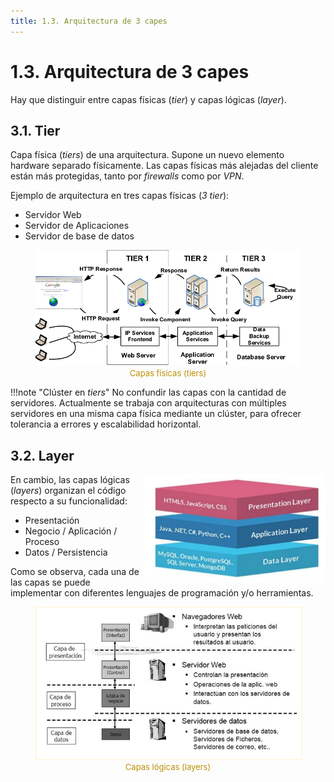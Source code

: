 ```yaml
---
title: 1.3. Arquitectura de 3 capes
---
```

# 1.3. Arquitectura de 3 capes

Hay que distinguir entre capas físicas (*tier*) y capas lógicas (*layer*).

##  3.1. Tier

Capa física (*tiers*) de una arquitectura. Supone un nuevo elemento hardware separado físicamente. Las capas físicas más alejadas del cliente están más protegidas, tanto por *firewalls* como por *VPN*.

Ejemplo de arquitectura en tres capas físicas (*3 tier*):

- Servidor Web
- Servidor de Aplicaciones
- Servidor de base de datos

<div style="text-align: center;"><figure><img src="../../img/ut01/tier3.png" alt="tier3" style="zoom:90%;" /><figcaption style="font-size: 13px; color: #bd8f04;">Capas físicas (tiers)</figcaption></figure></div>

!!!note "Clúster en *tiers*"
 	No confundir las capas con la cantidad de servidores. Actualmente se trabaja con arquitecturas con múltiples servidores en una misma capa física mediante un clúster, para ofrecer tolerancia a errores y escalabilidad horizontal.



## 3.2. Layer

<img src="../../img/ut01/layer3.png" alt="layer3" style="zoom:70%;   float: right;" />En cambio, las capas lógicas (*layers*) organizan el código respecto a su funcionalidad:

- Presentación
- Negocio / Aplicación / Proceso
- Datos / Persistencia

Como se observa, cada una de las capas se puede implementar con diferentes lenguajes de programación y/o herramientas.

<div style="text-align: center;"><figure><img src="../../img/ut01/tierlayer.png" alt="tierlayer" style="zoom:90%; border: 2px solid #fff2c9;" /><figcaption style="font-size: 13px; color: #bd8f04;">Capas lógicas (layers)</figcaption></figure></div>
